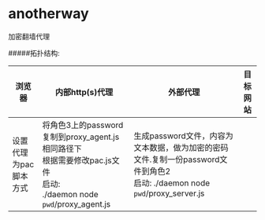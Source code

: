 # anotherway
加密翻墙代理

#####拓扑结构:

|        浏览器 |内部http(s)代理 | 外部代理|目标网站 |
|---------------|----------------|---------|---------|
|设置代理为pac脚本方式|将角色3上的password复制到proxy_agent.js 相同路径下<br>根据需要修改pac.js文件<br>启动:<br>./daemon node `pwd`/proxy_agent.js| 生成password文件，内容为文本数据，做为加密的密码文件.复制一份password文件到角色2<br>启动: ./daemon node `pwd`/proxy_server.js |

#####

